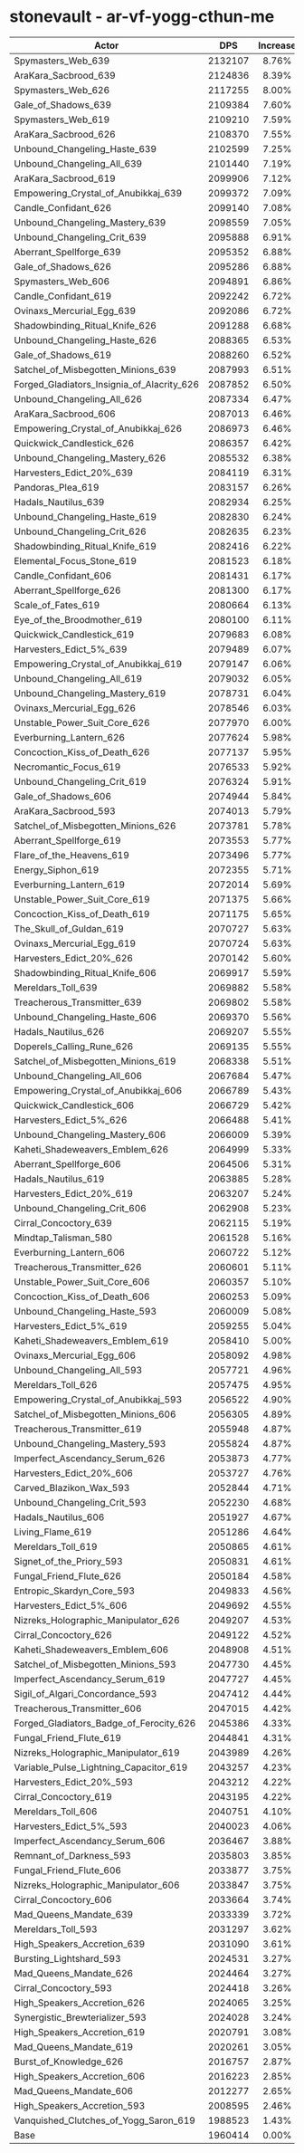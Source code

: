 # stonevault - ar-vf-yogg-cthun-me
| Actor | DPS | Increase |
|---|:---:|:---:|
|Spymasters_Web_639|2132107|8.76%|
|AraKara_Sacbrood_639|2124836|8.39%|
|Spymasters_Web_626|2117255|8.00%|
|Gale_of_Shadows_639|2109384|7.60%|
|Spymasters_Web_619|2109210|7.59%|
|AraKara_Sacbrood_626|2108370|7.55%|
|Unbound_Changeling_Haste_639|2102599|7.25%|
|Unbound_Changeling_All_639|2101440|7.19%|
|AraKara_Sacbrood_619|2099906|7.12%|
|Empowering_Crystal_of_Anubikkaj_639|2099372|7.09%|
|Candle_Confidant_626|2099140|7.08%|
|Unbound_Changeling_Mastery_639|2098559|7.05%|
|Unbound_Changeling_Crit_639|2095888|6.91%|
|Aberrant_Spellforge_639|2095352|6.88%|
|Gale_of_Shadows_626|2095286|6.88%|
|Spymasters_Web_606|2094891|6.86%|
|Candle_Confidant_619|2092242|6.72%|
|Ovinaxs_Mercurial_Egg_639|2092086|6.72%|
|Shadowbinding_Ritual_Knife_626|2091288|6.68%|
|Unbound_Changeling_Haste_626|2088365|6.53%|
|Gale_of_Shadows_619|2088260|6.52%|
|Satchel_of_Misbegotten_Minions_639|2087993|6.51%|
|Forged_Gladiators_Insignia_of_Alacrity_626|2087852|6.50%|
|Unbound_Changeling_All_626|2087334|6.47%|
|AraKara_Sacbrood_606|2087013|6.46%|
|Empowering_Crystal_of_Anubikkaj_626|2086973|6.46%|
|Quickwick_Candlestick_626|2086357|6.42%|
|Unbound_Changeling_Mastery_626|2085532|6.38%|
|Harvesters_Edict_20%_639|2084119|6.31%|
|Pandoras_Plea_619|2083157|6.26%|
|Hadals_Nautilus_639|2082934|6.25%|
|Unbound_Changeling_Haste_619|2082830|6.24%|
|Unbound_Changeling_Crit_626|2082635|6.23%|
|Shadowbinding_Ritual_Knife_619|2082416|6.22%|
|Elemental_Focus_Stone_619|2081523|6.18%|
|Candle_Confidant_606|2081431|6.17%|
|Aberrant_Spellforge_626|2081300|6.17%|
|Scale_of_Fates_619|2080664|6.13%|
|Eye_of_the_Broodmother_619|2080100|6.11%|
|Quickwick_Candlestick_619|2079683|6.08%|
|Harvesters_Edict_5%_639|2079489|6.07%|
|Empowering_Crystal_of_Anubikkaj_619|2079147|6.06%|
|Unbound_Changeling_All_619|2079032|6.05%|
|Unbound_Changeling_Mastery_619|2078731|6.04%|
|Ovinaxs_Mercurial_Egg_626|2078546|6.03%|
|Unstable_Power_Suit_Core_626|2077970|6.00%|
|Everburning_Lantern_626|2077624|5.98%|
|Concoction_Kiss_of_Death_626|2077137|5.95%|
|Necromantic_Focus_619|2076533|5.92%|
|Unbound_Changeling_Crit_619|2076324|5.91%|
|Gale_of_Shadows_606|2074944|5.84%|
|AraKara_Sacbrood_593|2074013|5.79%|
|Satchel_of_Misbegotten_Minions_626|2073781|5.78%|
|Aberrant_Spellforge_619|2073553|5.77%|
|Flare_of_the_Heavens_619|2073496|5.77%|
|Energy_Siphon_619|2072355|5.71%|
|Everburning_Lantern_619|2072014|5.69%|
|Unstable_Power_Suit_Core_619|2071375|5.66%|
|Concoction_Kiss_of_Death_619|2071175|5.65%|
|The_Skull_of_Guldan_619|2070727|5.63%|
|Ovinaxs_Mercurial_Egg_619|2070724|5.63%|
|Harvesters_Edict_20%_626|2070142|5.60%|
|Shadowbinding_Ritual_Knife_606|2069917|5.59%|
|Mereldars_Toll_639|2069882|5.58%|
|Treacherous_Transmitter_639|2069802|5.58%|
|Unbound_Changeling_Haste_606|2069370|5.56%|
|Hadals_Nautilus_626|2069207|5.55%|
|Doperels_Calling_Rune_626|2069135|5.55%|
|Satchel_of_Misbegotten_Minions_619|2068338|5.51%|
|Unbound_Changeling_All_606|2067684|5.47%|
|Empowering_Crystal_of_Anubikkaj_606|2066789|5.43%|
|Quickwick_Candlestick_606|2066729|5.42%|
|Harvesters_Edict_5%_626|2066488|5.41%|
|Unbound_Changeling_Mastery_606|2066009|5.39%|
|Kaheti_Shadeweavers_Emblem_626|2064999|5.33%|
|Aberrant_Spellforge_606|2064506|5.31%|
|Hadals_Nautilus_619|2063885|5.28%|
|Harvesters_Edict_20%_619|2063207|5.24%|
|Unbound_Changeling_Crit_606|2062908|5.23%|
|Cirral_Concoctory_639|2062115|5.19%|
|Mindtap_Talisman_580|2061528|5.16%|
|Everburning_Lantern_606|2060722|5.12%|
|Treacherous_Transmitter_626|2060601|5.11%|
|Unstable_Power_Suit_Core_606|2060357|5.10%|
|Concoction_Kiss_of_Death_606|2060253|5.09%|
|Unbound_Changeling_Haste_593|2060009|5.08%|
|Harvesters_Edict_5%_619|2059255|5.04%|
|Kaheti_Shadeweavers_Emblem_619|2058410|5.00%|
|Ovinaxs_Mercurial_Egg_606|2058092|4.98%|
|Unbound_Changeling_All_593|2057721|4.96%|
|Mereldars_Toll_626|2057475|4.95%|
|Empowering_Crystal_of_Anubikkaj_593|2056522|4.90%|
|Satchel_of_Misbegotten_Minions_606|2056305|4.89%|
|Treacherous_Transmitter_619|2055948|4.87%|
|Unbound_Changeling_Mastery_593|2055824|4.87%|
|Imperfect_Ascendancy_Serum_626|2053873|4.77%|
|Harvesters_Edict_20%_606|2053727|4.76%|
|Carved_Blazikon_Wax_593|2052844|4.71%|
|Unbound_Changeling_Crit_593|2052230|4.68%|
|Hadals_Nautilus_606|2051927|4.67%|
|Living_Flame_619|2051286|4.64%|
|Mereldars_Toll_619|2050865|4.61%|
|Signet_of_the_Priory_593|2050831|4.61%|
|Fungal_Friend_Flute_626|2050184|4.58%|
|Entropic_Skardyn_Core_593|2049833|4.56%|
|Harvesters_Edict_5%_606|2049692|4.55%|
|Nizreks_Holographic_Manipulator_626|2049207|4.53%|
|Cirral_Concoctory_626|2049122|4.52%|
|Kaheti_Shadeweavers_Emblem_606|2048908|4.51%|
|Satchel_of_Misbegotten_Minions_593|2047730|4.45%|
|Imperfect_Ascendancy_Serum_619|2047727|4.45%|
|Sigil_of_Algari_Concordance_593|2047412|4.44%|
|Treacherous_Transmitter_606|2047015|4.42%|
|Forged_Gladiators_Badge_of_Ferocity_626|2045386|4.33%|
|Fungal_Friend_Flute_619|2044841|4.31%|
|Nizreks_Holographic_Manipulator_619|2043989|4.26%|
|Variable_Pulse_Lightning_Capacitor_619|2043257|4.23%|
|Harvesters_Edict_20%_593|2043212|4.22%|
|Cirral_Concoctory_619|2043195|4.22%|
|Mereldars_Toll_606|2040751|4.10%|
|Harvesters_Edict_5%_593|2040023|4.06%|
|Imperfect_Ascendancy_Serum_606|2036467|3.88%|
|Remnant_of_Darkness_593|2035803|3.85%|
|Fungal_Friend_Flute_606|2033877|3.75%|
|Nizreks_Holographic_Manipulator_606|2033847|3.75%|
|Cirral_Concoctory_606|2033664|3.74%|
|Mad_Queens_Mandate_639|2033339|3.72%|
|Mereldars_Toll_593|2031297|3.62%|
|High_Speakers_Accretion_639|2031090|3.61%|
|Bursting_Lightshard_593|2024531|3.27%|
|Mad_Queens_Mandate_626|2024464|3.27%|
|Cirral_Concoctory_593|2024418|3.26%|
|High_Speakers_Accretion_626|2024065|3.25%|
|Synergistic_Brewterializer_593|2024028|3.24%|
|High_Speakers_Accretion_619|2020791|3.08%|
|Mad_Queens_Mandate_619|2020261|3.05%|
|Burst_of_Knowledge_626|2016757|2.87%|
|High_Speakers_Accretion_606|2016223|2.85%|
|Mad_Queens_Mandate_606|2012277|2.65%|
|High_Speakers_Accretion_593|2008595|2.46%|
|Vanquished_Clutches_of_Yogg_Saron_619|1988523|1.43%|
|Base|1960414|0.00%|
